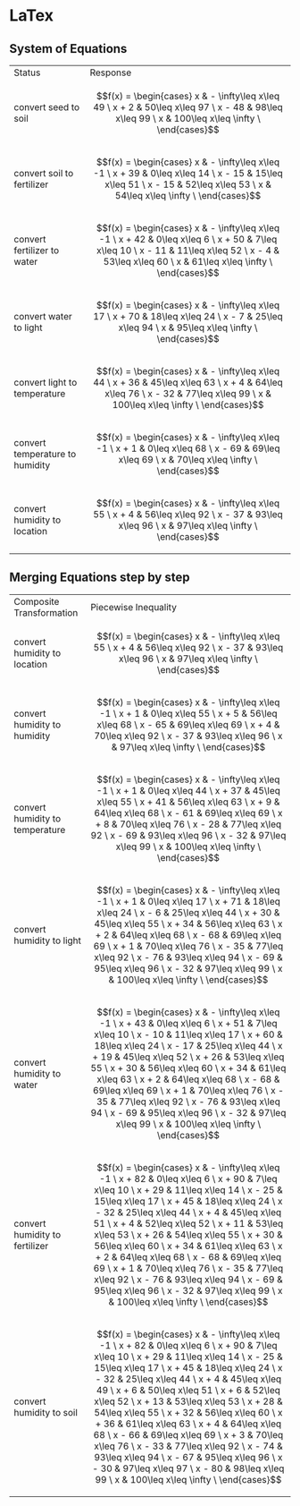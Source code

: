 # LaTex
## System of Equations
<table>
<tr>
<td> Status </td> <td> Response </td>
</tr>
<tr>
<td>
convert seed to soil
</td>
<td>

``` math
f(x) = \begin{cases}
x &   - \infty\leq x\leq 49 \
x + 2 &   50\leq x\leq 97 \
x - 48 &   98\leq x\leq 99 \
x &   100\leq x\leq \infty \
\end{cases}
```

</td>
</tr>
<tr>
<td>
convert soil to fertilizer
</td>
<td>

``` math
f(x) = \begin{cases}
x &   - \infty\leq x\leq -1 \
x + 39 &   0\leq x\leq 14 \
x - 15 &   15\leq x\leq 51 \
x - 15 &   52\leq x\leq 53 \
x &   54\leq x\leq \infty \
\end{cases}
```

</td>
</tr>
<tr>
<td>
convert fertilizer to water
</td>
<td>

``` math
f(x) = \begin{cases}
x &   - \infty\leq x\leq -1 \
x + 42 &   0\leq x\leq 6 \
x + 50 &   7\leq x\leq 10 \
x - 11 &   11\leq x\leq 52 \
x - 4 &   53\leq x\leq 60 \
x &   61\leq x\leq \infty \
\end{cases}
```

</td>
</tr>
<tr>
<td>
convert water to light
</td>
<td>

``` math
f(x) = \begin{cases}
x &   - \infty\leq x\leq 17 \
x + 70 &   18\leq x\leq 24 \
x - 7 &   25\leq x\leq 94 \
x &   95\leq x\leq \infty \
\end{cases}
```

</td>
</tr>
<tr>
<td>
convert light to temperature
</td>
<td>

``` math
f(x) = \begin{cases}
x &   - \infty\leq x\leq 44 \
x + 36 &   45\leq x\leq 63 \
x + 4 &   64\leq x\leq 76 \
x - 32 &   77\leq x\leq 99 \
x &   100\leq x\leq \infty \
\end{cases}
```

</td>
</tr>
<tr>
<td>
convert temperature to humidity
</td>
<td>

``` math
f(x) = \begin{cases}
x &   - \infty\leq x\leq -1 \
x + 1 &   0\leq x\leq 68 \
x - 69 &   69\leq x\leq 69 \
x &   70\leq x\leq \infty \
\end{cases}
```

</td>
</tr>
<tr>
<td>
convert humidity to location
</td>
<td>

``` math
f(x) = \begin{cases}
x &   - \infty\leq x\leq 55 \
x + 4 &   56\leq x\leq 92 \
x - 37 &   93\leq x\leq 96 \
x &   97\leq x\leq \infty \
\end{cases}
```

</td>
</tr>
</table>

## Merging Equations step by step
<table>
<tr>
<td> Composite Transformation </td> <td> Piecewise Inequality </td>
</tr>
<tr>
<td>
convert humidity to location
</td>
<td>

``` math
f(x) = \begin{cases}
x &   - \infty\leq x\leq 55 \
x + 4 &   56\leq x\leq 92 \
x - 37 &   93\leq x\leq 96 \
x &   97\leq x\leq \infty \
\end{cases}
```

</td>
</tr>
<tr>
<td>
convert humidity to humidity
</td>
<td>

``` math
f(x) = \begin{cases}
x &   - \infty\leq x\leq -1 \
x + 1 &   0\leq x\leq 55 \
x + 5 &   56\leq x\leq 68 \
x - 65 &   69\leq x\leq 69 \
x + 4 &   70\leq x\leq 92 \
x - 37 &   93\leq x\leq 96 \
x &   97\leq x\leq \infty \
\end{cases}
```

</td>
</tr>
<tr>
<td>
convert humidity to temperature
</td>
<td>

``` math
f(x) = \begin{cases}
x &   - \infty\leq x\leq -1 \
x + 1 &   0\leq x\leq 44 \
x + 37 &   45\leq x\leq 55 \
x + 41 &   56\leq x\leq 63 \
x + 9 &   64\leq x\leq 68 \
x - 61 &   69\leq x\leq 69 \
x + 8 &   70\leq x\leq 76 \
x - 28 &   77\leq x\leq 92 \
x - 69 &   93\leq x\leq 96 \
x - 32 &   97\leq x\leq 99 \
x &   100\leq x\leq \infty \
\end{cases}
```

</td>
</tr>
<tr>
<td>
convert humidity to light
</td>
<td>

``` math
f(x) = \begin{cases}
x &   - \infty\leq x\leq -1 \
x + 1 &   0\leq x\leq 17 \
x + 71 &   18\leq x\leq 24 \
x - 6 &   25\leq x\leq 44 \
x + 30 &   45\leq x\leq 55 \
x + 34 &   56\leq x\leq 63 \
x + 2 &   64\leq x\leq 68 \
x - 68 &   69\leq x\leq 69 \
x + 1 &   70\leq x\leq 76 \
x - 35 &   77\leq x\leq 92 \
x - 76 &   93\leq x\leq 94 \
x - 69 &   95\leq x\leq 96 \
x - 32 &   97\leq x\leq 99 \
x &   100\leq x\leq \infty \
\end{cases}
```

</td>
</tr>
<tr>
<td>
convert humidity to water
</td>
<td>

``` math
f(x) = \begin{cases}
x &   - \infty\leq x\leq -1 \
x + 43 &   0\leq x\leq 6 \
x + 51 &   7\leq x\leq 10 \
x - 10 &   11\leq x\leq 17 \
x + 60 &   18\leq x\leq 24 \
x - 17 &   25\leq x\leq 44 \
x + 19 &   45\leq x\leq 52 \
x + 26 &   53\leq x\leq 55 \
x + 30 &   56\leq x\leq 60 \
x + 34 &   61\leq x\leq 63 \
x + 2 &   64\leq x\leq 68 \
x - 68 &   69\leq x\leq 69 \
x + 1 &   70\leq x\leq 76 \
x - 35 &   77\leq x\leq 92 \
x - 76 &   93\leq x\leq 94 \
x - 69 &   95\leq x\leq 96 \
x - 32 &   97\leq x\leq 99 \
x &   100\leq x\leq \infty \
\end{cases}
```

</td>
</tr>
<tr>
<td>
convert humidity to fertilizer
</td>
<td>

``` math
f(x) = \begin{cases}
x &   - \infty\leq x\leq -1 \
x + 82 &   0\leq x\leq 6 \
x + 90 &   7\leq x\leq 10 \
x + 29 &   11\leq x\leq 14 \
x - 25 &   15\leq x\leq 17 \
x + 45 &   18\leq x\leq 24 \
x - 32 &   25\leq x\leq 44 \
x + 4 &   45\leq x\leq 51 \
x + 4 &   52\leq x\leq 52 \
x + 11 &   53\leq x\leq 53 \
x + 26 &   54\leq x\leq 55 \
x + 30 &   56\leq x\leq 60 \
x + 34 &   61\leq x\leq 63 \
x + 2 &   64\leq x\leq 68 \
x - 68 &   69\leq x\leq 69 \
x + 1 &   70\leq x\leq 76 \
x - 35 &   77\leq x\leq 92 \
x - 76 &   93\leq x\leq 94 \
x - 69 &   95\leq x\leq 96 \
x - 32 &   97\leq x\leq 99 \
x &   100\leq x\leq \infty \
\end{cases}
```

</td>
</tr>
<tr>
<td>
convert humidity to soil
</td>
<td>

``` math
f(x) = \begin{cases}
x &   - \infty\leq x\leq -1 \
x + 82 &   0\leq x\leq 6 \
x + 90 &   7\leq x\leq 10 \
x + 29 &   11\leq x\leq 14 \
x - 25 &   15\leq x\leq 17 \
x + 45 &   18\leq x\leq 24 \
x - 32 &   25\leq x\leq 44 \
x + 4 &   45\leq x\leq 49 \
x + 6 &   50\leq x\leq 51 \
x + 6 &   52\leq x\leq 52 \
x + 13 &   53\leq x\leq 53 \
x + 28 &   54\leq x\leq 55 \
x + 32 &   56\leq x\leq 60 \
x + 36 &   61\leq x\leq 63 \
x + 4 &   64\leq x\leq 68 \
x - 66 &   69\leq x\leq 69 \
x + 3 &   70\leq x\leq 76 \
x - 33 &   77\leq x\leq 92 \
x - 74 &   93\leq x\leq 94 \
x - 67 &   95\leq x\leq 96 \
x - 30 &   97\leq x\leq 97 \
x - 80 &   98\leq x\leq 99 \
x &   100\leq x\leq \infty \
\end{cases}
```

</td>
</tr>
</table>